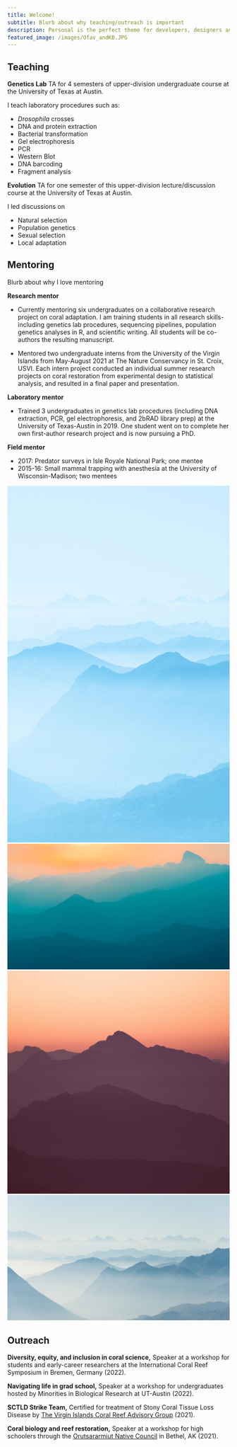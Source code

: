 ```yaml
---
title: Welcome!
subtitle: Blurb about why teaching/outreach is important 
description: Personal is the perfect theme for developers, designers and other creatives.
featured_image: /images/Ofav_andKB.JPG
---
```


## Teaching

**Genetics Lab**
TA for 4 semesters of upper-division undergraduate course at the University of Texas at Austin.

I teach laboratory procedures such as:

* _Drosophila_ crosses
* DNA and protein extraction
* Bacterial transformation
* Gel electrophoresis
* PCR
* Western Blot
* DNA barcoding
* Fragment analysis


**Evolution**
TA for one semester of this upper-division lecture/discussion course at the University of Texas at Austin.

I led discussions on

* Natural selection
* Population genetics
* Sexual selection
* Local adaptation



## Mentoring

Blurb about why I love mentoring

**Research mentor**

* Currently mentoring six undergraduates on a collaborative research project on coral adaptation. I am training students in all research skills- including genetics lab procedures, sequencing pipelines, population genetics analyses in R, and scientific writing. All students will be co-authors the resulting manuscript.

* Mentored two undergraduate interns from the University of the Virgin Islands from May-August 2021 at The Nature Conservancy in St. Croix, USVI. Each intern project conducted an individual summer research projects on coral restoration from experimental design to statistical analysis, and resulted in a final paper and presentation.


**Laboratory mentor**

* Trained 3 undergraduates in genetics lab procedures (including DNA extraction, PCR, gel electrophoresis, and 2bRAD library prep) at the University of Texas-Austin in 2019. One student went on to complete her own first-author research project and is now pursuing a PhD. 

**Field mentor**

* 2017: Predator surveys in Isle Royale National Park; one mentee
* 2015-16: Small mammal trapping with anesthesia at the University of Wisconsin-Madison; two mentees


<div class="gallery" data-columns="3">
	<img src="/images/demo/demo-portrait.jpg">
	<img src="/images/demo/demo-landscape.jpg">
	<img src="/images/demo/demo-square.jpg">
	<img src="/images/demo/demo-landscape-2.jpg">
</div>



## Outreach

**Diversity, equity, and inclusion in coral science,** Speaker at a workshop for students and early-career researchers at the International Coral Reef Symposium in Bremen, Germany (2022).

**Navigating life in grad school,** Speaker at a workshop for undergraduates hosted by Minorities in Biological Research at UT-Austin (2022).

**SCTLD Strike Team,** Certified for treatment of Stony Coral Tissue Loss Disease by [The Virgin Islands Coral Reef Advisory Group](https://www.vicoraldisease.org/sctld-strike-teams) (2021).

**Coral biology and reef restoration,** Speaker at a workshop for high schoolers through the [Orutsararmiut Native Council](https://orutsararmiut.org/) in Bethel, AK (2021).



